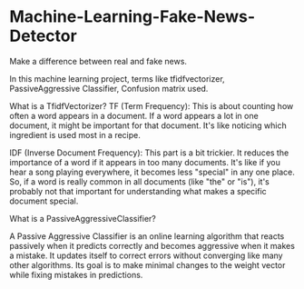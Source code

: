 # Machine-Learning-Fake-News-Detector
Make a difference between real and fake news.

In this machine learning project, terms like tfidfvectorizer, PassiveAggressive Classifier, Confusion matrix used.

What is a TfidfVectorizer?
TF (Term Frequency): This is about counting how often a word appears in a document. If a word appears a lot in one document, it might be important for that document. It's like noticing which ingredient is used most in a recipe.

IDF (Inverse Document Frequency): This part is a bit trickier. It reduces the importance of a word if it appears in too many documents. It's like if you hear a song playing everywhere, it becomes less "special" in any one place. So, if a word is really common in all documents (like "the" or "is"), it's probably not that important for understanding what makes a specific document special.


What is a PassiveAggressiveClassifier?

A Passive Aggressive Classifier is an online learning algorithm that reacts passively when it predicts correctly and becomes aggressive when it makes a mistake. It updates itself to correct errors without converging like many other algorithms. Its goal is to make minimal changes to the weight vector while fixing mistakes in predictions.
